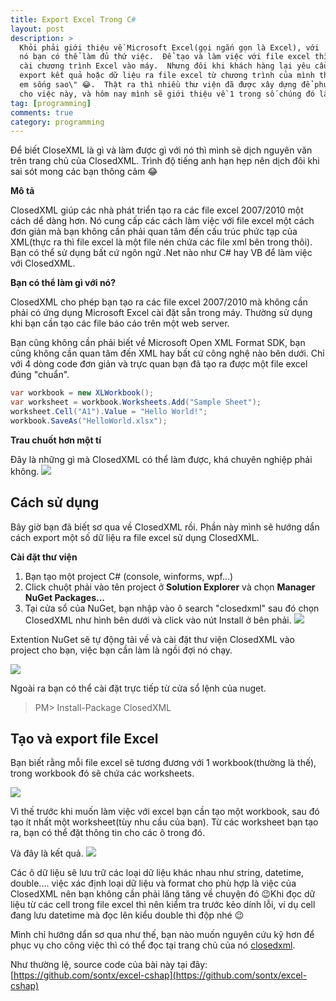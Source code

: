 ```yaml
---
title: Export Excel Trong C#
layout: post
description: >
  Khỏi phải giới thiệu về Microsoft Excel(gọi ngắn gọn là Excel), với
  nó bạn có thể làm đủ thứ việc.  Để tạo và làm việc với file excel thì bạn chỉ cần
  cài chương trình Excel vào máy.  Nhưng đôi khi khách hàng lại yêu cầu tính năng
  export kết quả hoặc dữ liệu ra file excel từ chương trình của mình thì \"anh muốn
  em sống sao\" 😂.  Thật ra thì nhiều thư viện đã được xây dựng để phục vụ
  cho việc này, và hôm nay mình sẽ giới thiệu về 1 trong số chúng đó là [ClosedXML](https://github.com/ClosedXML/ClosedXML).
tag: [programming]
comments: true
category: programming
---
```


Để biết CloseXML là gì và làm được gì với nó thì mình sẽ dịch nguyên văn trên trang chủ của ClosedXML. Trình độ tiếng anh hạn hẹp nên dịch đôi khi sai sót mong các bạn thông cảm 😂

**Mô tả**

ClosedXML giúp các nhà phát triển tạo ra các file excel 2007/2010 một cách dể dàng hơn. Nó cung cấp các cách làm việc với file excel một cách đơn giản mà bạn không cần phải quan tâm đến cấu trúc phức tạp của XML(thực ra thì file excel là một file nén chứa các file xml bên trong thôi). Bạn có thể sử dụng bất cứ ngôn ngử .Net nào như C# hay VB để làm việc với ClosedXML.

**Bạn có thể làm gì với nó?**

ClosedXML cho phép bạn tạo ra các file excel 2007/2010 mà không cần phải có ứng dụng Microsoft Excel cài đặt sẵn trong máy. Thường sử dụng khi bạn cần tạo các file báo cáo trên một web server.

Bạn cũng không cần phải biết về Microsoft Open XML Format SDK, bạn cũng không cần quan tâm đến XML hay bất cứ công nghệ nào bên dưới. Chỉ với 4 dòng code đơn giản và trực quan bạn đã tạo ra được một file excel đúng "chuẩn".

```cs
var workbook = new XLWorkbook();
var worksheet = workbook.Worksheets.Add("Sample Sheet");
worksheet.Cell("A1").Value = "Hello World!";
workbook.SaveAs("HelloWorld.xlsx");
```

**Trau chuốt hơn một tí**

Đây là những gì mà ClosedXML có thể làm được, khá chuyên nghiệp phải không.
![](https://4.bp.blogspot.com/-Gy8uhqkpui8/V7vsFVA3I6I/AAAAAAAAPps/xctV7_X1c1I_3KYaxeBqpt_FL1UTGTJkACLcB/s1600/Showcase.jpg)

Cách sử dụng
------

Bây giờ bạn đã biết sơ qua về ClosedXML rồi. Phần này mình sẽ hướng dẩn cách export một số dữ liệu ra file excel sử dụng ClosedXML.

**Cài đặt thư viện**

1. Bạn tạo một project C# (console, winforms, wpf...)
1. Click chuột phải vào tên project ở **Solution Explorer** và chọn **Manager NuGet Packages...**
1. Tại cửa sổ của NuGet, bạn nhập vào ô search "closedxml" sau đó chọn ClosedXML như hình bên dưới và click vào nút Install ở bên phải.
![](https://1.bp.blogspot.com/-JEG3cN5TgAc/V7vt_tEQYcI/AAAAAAAAPp8/vNDuLtf70tIkBdUoD2cb0tThBN-UmCjSwCLcB/s1600/Capture.PNG)

Extention NuGet sẽ tự động tải về và cài đặt thư viện ClosedXML vào project cho bạn, việc bạn cần làm là ngồi đợi nó chạy.

![](https://4.bp.blogspot.com/-hBI6TydJx8c/V7vvUKHcqaI/AAAAAAAAPqI/Q5qUOWFa3DQmTQzg1RnDBSRn2Y82liAkwCLcB/s1600/Capture.PNG)

Ngoài ra bạn có thể cài đặt trực tiếp từ cửa sổ lệnh của nuget.
> PM> Install-Package ClosedXML

Tạo và export file Excel
---------

Bạn biết rằng mỗi file excel sẽ tương đương với 1 workbook(thường là thế), trong workbook đó sẽ chứa các worksheets.

![](https://1.bp.blogspot.com/-jknVailanxs/V7vyu8amNtI/AAAAAAAAPqU/4gW_X7fSQhE--IiJKZ8nGvCGIrAHotQsACLcB/s1600/Capture.PNG)

Vì thế trước khi muốn làm việc với excel bạn cần tạo một workbook, sau đó tạo ít nhất một worksheet(tùy nhu cầu của bạn). Từ các worksheet bạn tạo ra, bạn có thể đặt thông tin cho các ô trong đó.

Và đây là kết quả.
![](https://3.bp.blogspot.com/-EnczJK1VkTI/V7vzpzjlJwI/AAAAAAAAPqc/6wFSoM0Q_ncL94n0ERNXWwHhQMmUwvmEQCLcB/s1600/Capture.PNG)

Các ô dữ liệu sẽ lưu trữ các loại dữ liệu khác nhau như string, datetime, double.... việc xác định loại dữ liệu và format cho phù hợp là việc của ClosedXML nên bạn không cần phải lăng tăng về chuyện đó 😉Khi đọc dữ liệu từ các cell trong file excel thì nên kiểm tra trước kẻo dính lỗi, ví dụ cell đang lưu datetime mà đọc lên kiểu double thì độp nhé 😉

Mình chỉ hướng dẩn sơ qua như thế, bạn nào muốn nguyên cứu kỹ hơn để phục vụ cho công việc thì có thể đọc tại trang chủ của nó [closedxml](https://github.com/ClosedXML/ClosedXML).

Như thường lệ, source code của bài này tại đây: [https://github.com/sontx/excel-cshap](https://github.com/sontx/excel-cshap)
